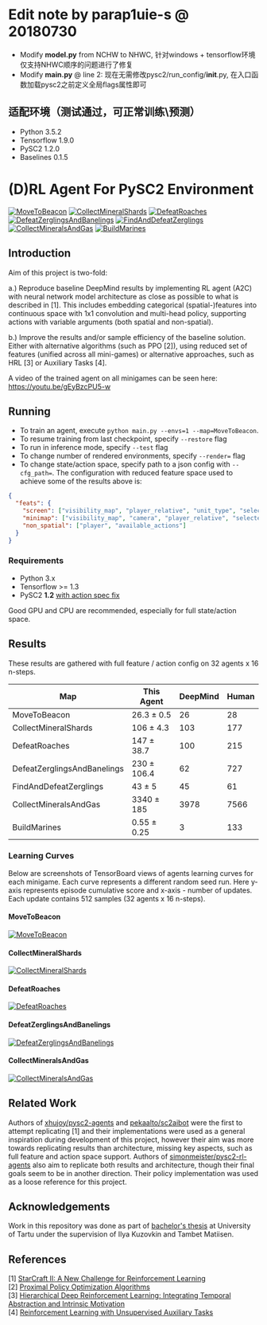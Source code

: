 # Edit note by parap1uie-s @ 20180730

- Modify <b>model.py</b> from NCHW to NHWC, 针对windows + tensorflow环境仅支持NHWC顺序的问题进行了修复
- Modify <b>main.py</b> @ line 2: 现在无需修改pysc2/run_config/__init__.py, 在入口函数加载pysc2之前定义全局flags属性即可

## 适配环境（测试通过，可正常训练\预测）

- Python 3.5.2
- Tensorflow 1.9.0
- PySC2 1.2.0
- Baselines 0.1.5

# (D)RL Agent For PySC2 Environment

[![MoveToBeacon](https://user-images.githubusercontent.com/195271/37241507-0d7418c2-2463-11e8-936c-18d08a81d2eb.gif)](https://youtu.be/gEyBzcPU5-w)
[![CollectMineralShards](https://user-images.githubusercontent.com/195271/37241785-b8bd0b04-2467-11e8-9ff3-e4335a7c20ee.gif)](https://youtu.be/gEyBzcPU5-w)
[![DefeatRoaches](https://user-images.githubusercontent.com/195271/37241527-32a43ffa-2463-11e8-8e69-c39a8532c4ce.gif)](https://youtu.be/gEyBzcPU5-w)
[![DefeatZerglingsAndBanelings](https://user-images.githubusercontent.com/195271/37241531-39f186e6-2463-11e8-8aac-79471a545cce.gif)](https://youtu.be/gEyBzcPU5-w)
[![FindAndDefeatZerglings](https://user-images.githubusercontent.com/195271/37241532-3f81fbd6-2463-11e8-8892-907b6acebd04.gif)](https://youtu.be/gEyBzcPU5-w)
[![CollectMineralsAndGas](https://user-images.githubusercontent.com/195271/37241521-29594b48-2463-11e8-8b43-04ad0af6ff3e.gif)](https://youtu.be/gEyBzcPU5-w)
[![BuildMarines](https://user-images.githubusercontent.com/195271/37241515-1a2a5c8e-2463-11e8-8ac4-588d7826e374.gif)](https://youtu.be/gEyBzcPU5-w)


## Introduction

Aim of this project is two-fold: 

a.) Reproduce baseline DeepMind results by implementing RL agent (A2C) with neural network model 
architecture as close as possible to what is described in [1]. 
This includes embedding categorical (spatial-)features into continuous space with 1x1 convolution 
and multi-head policy, supporting actions with variable arguments (both spatial and non-spatial).

b.) Improve the results and/or sample efficiency of the baseline solution. Either with alternative algorithms (such as PPO [2]), 
using reduced set of features (unified across all mini-games) or alternative approaches, such as HRL [3] or Auxiliary Tasks [4].

A video of the trained agent on all minigames can be seen here: https://youtu.be/gEyBzcPU5-w

## Running

* To train an agent, execute `python main.py --envs=1 --map=MoveToBeacon`.
* To resume training from last checkpoint, specify `--restore` flag
* To run in inference mode, specify `--test` flag
* To change number of rendered environments, specify `--render=` flag
* To change state/action space, specify path to a json config with `--cfg_path=`. The configuration with reduced feature space used to achieve some of the results above is:

```json
{
  "feats": {
    "screen": ["visibility_map", "player_relative", "unit_type", "selected", "unit_hit_points_ratio", "unit_density"],
    "minimap": ["visibility_map", "camera", "player_relative", "selected"],
    "non_spatial": ["player", "available_actions"]
  }
}
```

### Requirements

* Python 3.x
* Tensorflow >= 1.3
* PySC2 **1.2** [with action spec fix](https://github.com/deepmind/pysc2/pull/105)

Good GPU and CPU are recommended, especially for full state/action space.


## Results

These results are gathered with full feature / action config on 32 agents x 16 n-steps.

Map | This Agent | DeepMind | Human
---|---|---|---
MoveToBeacon | 26.3 ± 0.5 | 26 | 28
CollectMineralShards | 106 ± 4.3 | 103 | 177
DefeatRoaches | 147 ± 38.7 | 100 | 215
DefeatZerglingsAndBanelings | 230 ± 106.4 | 62 | 727
FindAndDefeatZerglings | 43 ± 5 | 45 | 61
CollectMineralsAndGas | 3340 ± 185 | 3978 | 7566
BuildMarines | 0.55 ± 0.25 | 3 | 133

### Learning Curves

Below are screenshots of TensorBoard views of agents learning curves for each minigame. Each curve represents a different random seed run.
Here y-axis represents episode cumulative score and x-axis - number of updates. Each update contains 512 samples (32 agents x 16 n-steps).

#### MoveToBeacon

[![MoveToBeacon](https://i.imgur.com/m5m01Hfm.png)](https://i.imgur.com/m5m01Hf.png)

#### CollectMineralShards

[![CollectMineralShards](https://i.imgur.com/oNVuxa2m.png)](https://i.imgur.com/oNVuxa2.png)

#### DefeatRoaches

[![DefeatRoaches](https://i.imgur.com/8cWvs7Zm.png)](https://i.imgur.com/8cWvs7Z.png)

#### DefeatZerglingsAndBanelings

[![DefeatZerglingsAndBanelings](https://i.imgur.com/pW5xROMm.png)](https://i.imgur.com/pW5xROM.png)

#### CollectMineralsAndGas

[![CollectMineralsAndGas](https://i.imgur.com/9MuQ6Bam.png)](https://i.imgur.com/9MuQ6Ba.png)

## Related Work

Authors of [xhujoy/pysc2-agents](https://github.com/xhujoy/pysc2-agents) and [pekaalto/sc2aibot](https://github.com/pekaalto/sc2aibot) 
were the first to attempt replicating [1] and their implementations were used as a general inspiration during development 
of this project, however their aim was more towards replicating results than architecture, missing key aspects, 
such as full feature and action space support. 
Authors of [simonmeister/pysc2-rl-agents](https://github.com/simonmeister/pysc2-rl-agents) 
also aim to replicate both results and architecture, though their final goals seem to be in another direction. Their policy implementation was used as a loose reference for this project.

## Acknowledgements

Work in this repository was done as part of [bachelor's thesis](https://github.com/inoryy/bsc-thesis) at University of Tartu under the supervision of Ilya Kuzovkin and Tambet Matiisen.

## References

[1] [StarCraft II: A New Challenge for Reinforcement Learning](https://arxiv.org/abs/1708.04782)  
[2] [Proximal Policy Optimization Algorithms](https://arxiv.org/abs/1707.06347)  
[3] [Hierarchical Deep Reinforcement Learning: Integrating Temporal Abstraction and Intrinsic Motivation](https://arxiv.org/abs/1604.06057)  
[4] [Reinforcement Learning with Unsupervised Auxiliary Tasks](https://arxiv.org/abs/1611.05397) 

